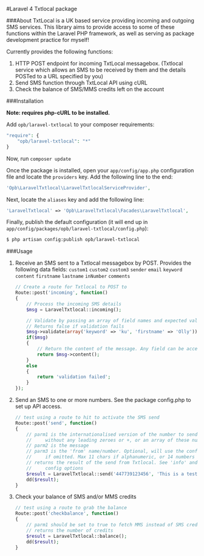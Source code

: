 #Laravel 4 Txtlocal package

###About
TxtLocal is a UK based service providing incoming and outgoing SMS services. This library aims to provide access to some of these functions within the Laravel PHP framework, as well as serving as package development practice for myself!

Currently provides the following functions:

1. HTTP POST endpoint for incoming TxtLocal messagebox. (Txtlocal service which allows an SMS to be received by them and the details POSTed to a URL specified by you)
2. Send SMS function through TxtLocal API using cURL
3. Check the balance of SMS/MMS credits left on the account


###Installation

**Note: requires php-cURL to be installed.**

Add `opb/laravel-txtlocal` to your composer requirements:

```php
"require": {
    "opb/laravel-txtlocal": "*"
}
```

Now, run `composer update`

Once the package is installed, open your `app/config/app.php` configuration file and locate the `providers` key.  Add the following line to the end:

```php
'Opb\LaravelTxtlocal\LaravelTxtlocalServiceProvider',
```

Next, locate the `aliases` key and add the following line:

```php
'LaravelTxtlocal' => 'Opb\LaravelTxtlocal\Facades\LaravelTxtlocal',
```

Finally, publish the default configuration (it will end up in `app/config/packages/opb/laravel-txtlocal/config.php`):

```bash
$ php artisan config:publish opb/laravel-txtlocal
```

###Usage

1. Receive an SMS sent to a Txtlocal messagebox by POST. Provides the following data fields: `custom1` `custom2` `custom3` `sender` `email` `keyword` `content` `firstname` `lastname` `inNumber` `comments`

    ```php
    // Create a route for Txtlocal to POST to
    Route::post('incoming', function()
    {
        // Process the incoming SMS details
        $msg = LaravelTxtlocal::incoming();

        // Validate by passing an array of field names and expected values
        // Returns false if validation fails
        $msg->validate(array('keyword' => 'ku', 'firstname' => 'Olly'));
        if($msg)
        {
        	// Return the content of the message. Any field can be accessed in the same way
	        return $msg->content();
	    }
        else
        {
            return 'validation failed';
        }
    });
    ```
2. Send an SMS to one or more numbers. See the package config.php to set up API access.

    ```php
    // test using a route to hit to activate the SMS send
    Route::post('send', function()
    {
        // parm1 is the internationalised version of the number to send to
        //     without any leading zeroes or +, or an array of these numbers
        // parm2 is the message
        // parm3 is the 'from' name/number. Optional, will use the config value
        //     if omitted. Max 11 chars if alphanumeric, or 14 numbers
        // returns the result of the send from Txtlocal. See 'info' and 'json'
        //     config options
        $result = LaravelTxtlocal::send('447739123456', 'This is a test message', 'opb');
        dd($result);
    }
    ```
3. Check your balance of SMS and/or MMS credits

    ```php
    // test using a route to grab the balance
    Route::post('checkbalance', function()
    {
        // parm1 should be set to true to fetch MMS instead of SMS credits, otherwise empty
        // returns the number of credits 
        $result = LaravelTxtlocal::balance();
        dd($result);
    }
    ```